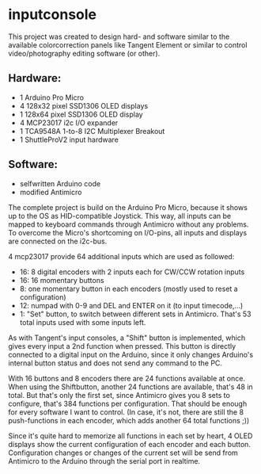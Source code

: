 # inputconsole
This project was created to design hard- and software similar to the available colorcorrection panels like Tangent Element or similar to control video/photography editing software (or other).

## Hardware:
* 1 Arduino Pro Micro
* 4 128x32 pixel SSD1306 OLED displays
* 1 128x64 pixel SSD1306 OLED display
* 4 MCP23017 i2c I/O expander
* 1 TCA9548A 1-to-8 I2C Multiplexer Breakout
* 1 ShuttleProV2 input hardware

## Software:
* selfwritten Arduino code
* modified Antimicro

The complete project is build on the Arduino Pro Micro, because it shows up to the OS as HID-compatible Joystick.
This way, all inputs can be mapped to keyboard commands through Antimicro without any problems.
To overcome the Micro's shortcoming on I/O-pins, all inputs and displays are connected on the i2c-bus.

4 mcp23017 provide 64 additional inputs which are used as followed:
* 16: 8 digital encoders with 2 inputs each for CW/CCW rotation inputs
* 16: 16 momentary buttons
* 8: one momentary button in each encoders (mostly used to reset a configuration)
* 12: numpad with 0-9 and DEL and ENTER on it (to input timecode,...)
* 1: "Set" button, to switch between different sets in Antimicro.
That's 53 total inputs used with some inputs left.

As with Tangent's input consoles, a "Shift" button is implemented, which gives every input a 2nd function when pressed.
This button is directly connected to a digital input on the Arduino, since it only changes Arduino's internal button status and does not send any command to the PC.

With 16 buttons and 8 encoders there are 24 functions available at once.
When using the Shiftbutton, another 24 functions are available, that's 48 in total.
But that's only the first set, since Antimicro gives you 8 sets to configure, that's 384 functions per configuration.
That should be enough for every software I want to control.
(In case, it's not, there are still the 8 push-functions in each encoder, which adds another 64 total functions ;))

Since it's quite hard to memorize all functions in each set by heart, 4 OLED displays show the current configuration of each encoder and each button.
Configuration changes or changes of the current set will be send from Antimicro to the Arduino through the serial port in realtime.
